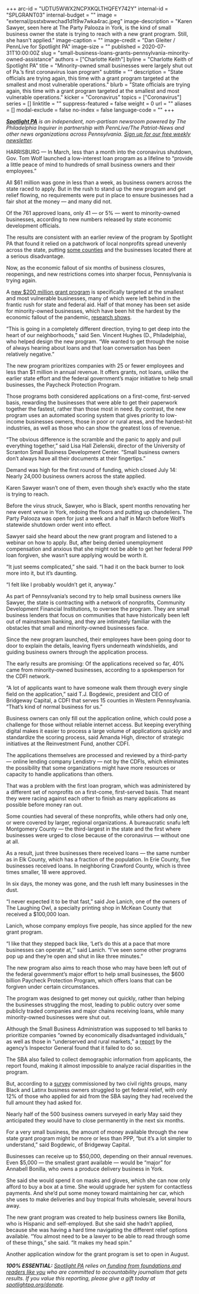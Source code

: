 +++
arc-id = "UDTU5WWX2NCPXKQLTHQFEY742Y"
internal-id = "SPLGRANT03"
internal-budget = ""
image = "external/psstxbwwchad1d1t9w7wka4rac.jpeg"
image-description = "Karen Sawyer, seen here at The Party Palooza in York, is the kind of small business owner the state is trying to reach with a new grant program. Still, she hasn't applied."
image-caption = ""
image-credit = "Dan Gleiter / PennLive for Spotlight PA"
image-size = ""
published = 2020-07-31T10:00:00Z
slug = "small-business-loans-grants-pennsylvania-minority-owned-assistance"
authors = ["Charlotte Keith"]
byline = "Charlotte Keith of Spotlight PA"
title = "Minority-owned small businesses were largely shut out of Pa.’s first coronavirus loan program"
subtitle = ""
description = "State officials are trying again, this time with a grant program targeted at the smallest and most vulnerable operations."
blurb = "State officials are trying again, this time with a grant program targeted at the smallest and most vulnerable operations."
kicker = "Coronavirus"
topics = ["Coronavirus"]
series = []
linktitle = ""
suppress-featured = false
weight = 0
url = ""
aliases = []
modal-exclude = false
no-index = false
language-code = ""
+++

<a href="https://www.spotlightpa.org/"><i><b>Spotlight PA</b></i></a><i> is an independent, non-partisan newsroom powered by The Philadelphia Inquirer in partnership with PennLive/The Patriot-News and other news organizations across Pennsylvania. </i><a href="https://www.spotlightpa.org/newsletters"><i>Sign up for our free weekly newsletter</i></a><i>.</i>

HARRISBURG — In March, less than a month into the coronavirus shutdown, Gov. Tom Wolf launched a low-interest loan program as a lifeline to “provide a little peace of mind to hundreds of small business owners and their employees.”

All $61 million was gone in less than a week, as business owners across the state raced to apply. But in the rush to stand up the new program and get relief flowing, no requirements were put in place to ensure businesses had a fair shot at the money — and many did not.

Of the 761 approved loans, only 41 — or 5% — went to minority-owned businesses, according to new numbers released by state economic development officials.

The results are consistent with an earlier review of the program by Spotlight PA that found it relied on a patchwork of local nonprofits spread unevenly across the state, putting <a href="https://www.spotlightpa.org/news/2020/05/small-business-loan-pennsylvania-winners-losers/">some counties</a> and the businesses located there at a serious disadvantage.

Now, as the economic fallout of six months of business closures, reopenings, and new restrictions comes into sharper focus, Pennsylvania is trying again.

A <a href="https://pabusinessgrants.com/">new $200 million grant program</a> is specifically targeted at the smallest and most vulnerable businesses, many of which were left behind in the frantic rush for state and federal aid. Half of that money has been set aside for minority-owned businesses, which have been hit the hardest by the economic fallout of the pandemic, <a href="https://www.nber.org/papers/w27309.pdf">research shows</a>. 

“This is going in a completely different direction, trying to get deep into the heart of our neighborhoods,” said Sen. Vincent Hughes (D., Philadelphia), who helped design the new program. “We wanted to get through the noise of always hearing about loans and that loan conversation has been relatively negative.”

<script src="https://www.spotlightpa.org/embed.js" async></script><div data-spl-embed-version="1" data-spl-src="https://www.spotlightpa.org/embeds/donate/"></div>

The new program prioritizes companies with 25 or fewer employees and less than $1 million in annual revenue. It offers grants, not loans, unlike the earlier state effort and the federal government’s major initiative to help small businesses, the Paycheck Protection Program. 

Those programs both considered applications on a first-come, first-served basis, rewarding the businesses that were able to get their paperwork together the fastest, rather than those most in need. By contrast, the new program uses an automated scoring system that gives priority to low-income businesses owners, those in poor or rural areas, and the hardest-hit industries, as well as those who can show the greatest loss of revenue. 

“The obvious difference is the scramble and the panic to apply and pull everything together,” said Lisa Hall Zielenski, director of the University of Scranton Small Business Development Center. “Small business owners don’t always have all their documents at their fingertips.” 

Demand was high for the first round of funding, which closed July 14: Nearly 24,000 business owners across the state applied. 

Karen Sawyer wasn’t one of them, even though she’s exactly who the state is trying to reach.

Before the virus struck, Sawyer, who is Black, spent months renovating her new event venue in York, redoing the floors and putting up chandeliers. The Party Palooza was open for just a week and a half in March before Wolf’s statewide shutdown order went into effect. 

Sawyer said she heard about the new grant program and listened to a webinar on how to apply. But, after being denied unemployment compensation and anxious that she might not be able to get her federal PPP loan forgiven, she wasn’t sure applying would be worth it.

“It just seems complicated,” she said. “I had it on the back burner to look more into it, but it’s daunting.

“I felt like I probably wouldn’t get it, anyway.” 

As part of Pennsylvania’s second try to help small business owners like Sawyer, the state is contracting with a network of nonprofits, Community Development Financial Institutions, to oversee the program. They are small business lenders that focus on communities that have historically been left out of mainstream banking, and they are intimately familiar with the obstacles that small and minority-owned businesses face. 

Since the new program launched, their employees have been going door to door to explain the details, leaving flyers underneath windshields, and guiding business owners through the application process. 

The early results are promising: Of the applications received so far, 40% came from minority-owned businesses, according to a spokesperson for the CDFI network. 

“A lot of applicants want to have someone walk them through every single field on the application,” said T.J. Bogdewic, president and CEO of Bridgeway Capital, a CDFI that serves 15 counties in Western Pennsylvania. “That’s kind of normal business for us.” 

<!-- START responsive iframe -->
<div id="vis-map-pa-loans--container"></div>
<script src="https://pym.nprapps.org/pym.v1.min.js"></script>
<script>new pym.Parent("vis-map-pa-loans--container", "https://interactives.data.spotlightpa.org/2020/vis-map-pa-loans/", {});</script>
<!-- END responsive iframe -->

Business owners can only fill out the application online, which could pose a challenge for those without reliable internet access. But keeping everything digital makes it easier to process a large volume of applications quickly and standardize the scoring process, said Amanda High, director of strategic initiatives at the Reinvestment Fund, another CDFI. 

The applications themselves are processed and reviewed by a third-party — online lending company Lendistry — not by the CDFIs, which eliminates the possibility that some organizations might have more resources or capacity to handle applications than others.

That was a problem with the first loan program, which was administered by a different set of nonprofits on a first-come, first-served basis. That meant they were racing against each other to finish as many applications as possible before money ran out.

Some counties had several of these nonprofits, while others had only one, or were covered by larger, regional organizations. A bureaucratic snafu left Montgomery County — the third-largest in the state and the first where businesses were urged to close because of the coronavirus — without one at all.

As a result, just three businesses there received loans — the same number as in Elk County, which has a fraction of the population. In Erie County, five businesses received loans. In neighboring Crawford County, which is three times smaller, 18 were approved.

In six days, the money was gone, and the rush left many businesses in the dust. 

“I never expected it to be that fast,” said Joe Lanich, one of the owners of The Laughing Owl, a specialty printing shop in McKean County that received a $100,000 loan. 

Lanich, whose company employs five people, has since applied for the new grant program.

“I like that they stepped back like, ‘Let’s do this at a pace that more businesses can operate at,’” said Lanich. “I’ve seen some other programs pop up and they’re open and shut in like three minutes.” 

The new program also aims to reach those who may have been left out of the federal government’s major effort to help small businesses, the $600 billion Paycheck Protection Program, which offers loans that can be forgiven under certain circumstances.

The program was designed to get money out quickly, rather than helping the businesses struggling the most, leading to public outcry over some publicly traded companies and major chains receiving loans, while many minority-owned businesses were shut out. 

Although the Small Business Administration was supposed to tell banks to prioritize companies “owned by economically disadvantaged individuals,” as well as those in “underserved and rural markets,” a <a href="https://www.sba.gov/sites/default/files/2020-05/SBA_OIG_Report_20-14_508.pdf">report</a> by the agency’s Inspector General found that it failed to do so. 

The SBA also failed to collect demographic information from applicants, the report found, making it almost impossible to analyze racial disparities in the program. 

But, according to a <a href="https://colorofchange.org/press_release/first-covid-19-survey-of-black-and-latino-small-business-owners-reveals-dire-economic-future/">survey</a> commissioned by two civil rights groups, many Black and Latinx business owners struggled to get federal relief, with only 12% of those who applied for aid from the SBA saying they had received the full amount they had asked for.

<script src="https://www.spotlightpa.org/embed.js" async></script><div data-spl-embed-version="1" data-spl-src="https://www.spotlightpa.org/embeds/newsletter/"></div>

Nearly half of the 500 business owners surveyed in early May said they anticipated they would have to close permanently in the next six months. 

For a very small business, the amount of money available through the new state grant program might be more or less than PPP, “but it’s a lot simpler to understand,” said Bogdewic, of Bridgeway Capital. 

Businesses can receive up to $50,000, depending on their annual revenues. Even $5,000 — the smallest grant available — would be “major” for Annabell Bonilla, who owns a produce delivery business in York.

She said she would spend it on masks and gloves, which she can now only afford to buy a box at a time. She would upgrade her system for contactless payments. And she’d put some money toward maintaining her car, which she uses to make deliveries and buy tropical fruits wholesale, several hours away.

The new grant program was created to help business owners like Bonilla, who is Hispanic and self-employed. But she said she hadn’t applied, because she was having a hard time navigating the different relief options available. “You almost need to be a lawyer to be able to read through some of these things,” she said. “It makes my head spin.” 

Another application window for the grant program is set to open in August. 

<i><b>100% ESSENTIAL:</b></i> <a href="https://www.spotlightpa.org/"><i>Spotlight PA</i></a><i> relies on</i><a href="https://www.spotlightpa.org/support"><i> funding from foundations and readers like you</i></a><i> who are committed to accountability journalism that gets results. If you value this reporting, please give a gift today at </i><a href="https://www.spotlightpa.org/donate"><i>spotlightpa.org/donate</i></a><i>.</i>

<script src="https://www.spotlightpa.org/embed.js" async></script><div data-spl-embed-version="1" data-spl-src="https://www.spotlightpa.org/embeds/tips/?tip_text=Are%20you%20a%20%3Cb%3Esmall%20business%20owner%20who%20applied%20for%20a%20Pa.%20loan%20or%20grant%3C%2Fb%3E%3F%20We%20want%20to%20hear%20from%20you."></div>
